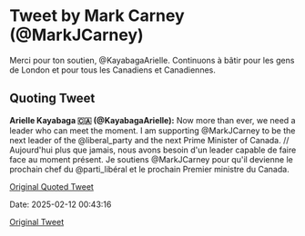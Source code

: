 # Tweet by Mark Carney (@MarkJCarney)

Merci pour ton soutien, @KayabagaArielle. Continuons à bâtir pour les gens de London et pour tous les Canadiens et Canadiennes.

## Quoting Tweet

**Arielle Kayabaga 🇨🇦 (@KayabagaArielle):** Now more than ever, we need a leader who can meet the moment. I am supporting @MarkJCarney to be the next leader of the @liberal_party and the next Prime Minister of Canada. 
//
Aujourd'hui plus que jamais, nous avons besoin d'un leader capable de faire face au moment présent. Je soutiens @MarkJCarney pour qu'il devienne le prochain chef du @parti_libéral et le prochain Premier ministre du Canada.

[Original Quoted Tweet](https://x.com/KayabagaArielle/status/1889344457511768155)

Date: 2025-02-12 00:43:16

[Original Tweet](https://x.com/MarkJCarney/status/1889475322506060071)

